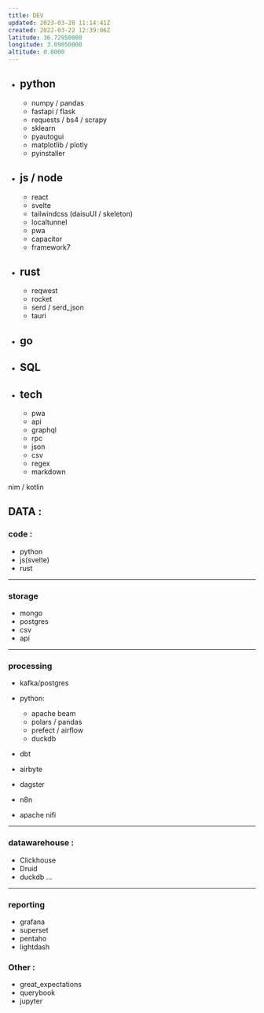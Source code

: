 ```yaml
---
title: DEV
updated: 2023-03-28 11:14:41Z
created: 2022-03-22 12:39:06Z
latitude: 36.72950000
longitude: 3.09050000
altitude: 0.0000
---
```


- ## python
    
    - numpy / pandas
    - fastapi / flask
    - requests / bs4 / scrapy
    - sklearn
    - pyautogui
    - matplotlib / plotly
    - pyinstaller
- ## js / node
    
    - react
    - svelte
    - tailwindcss (daisuUI / skeleton)
    - localtunnel
    - pwa
    - capacitor
    - framework7

-  ## rust
    - reqwest
	-  rocket
	-  serd / serd_json
	-  tauri

- ## go
    
- ## SQL
    
- ## tech
    
    - pwa
    - api
    - graphql
    - rpc
    - json
    - csv
    - regex
    - markdown

nim / kotlin


## DATA : 

### code : 
- python 
- js(svelte) 
- rust
---

### storage
- mongo
- postgres
- csv
- api
---
### processing
- kafka/postgres

- python:
    - apache beam
    - polars / pandas
    - prefect / airflow
    - duckdb
- dbt
- airbyte
- dagster
- n8n
- apache nifi

---
### datawarehouse : 
- Clickhouse
- Druid
- duckdb ...

---
### reporting
- grafana
- superset
- pentaho
- lightdash

### Other : 
- great_expectations
- querybook
- jupyter


